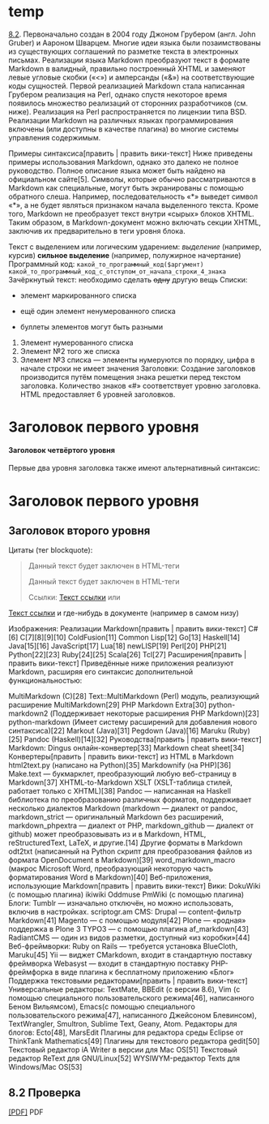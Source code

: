 # temp

[8.2](#Processes2). 
Первоначально создан в 2004 году Джоном Грубером (англ. John Gruber) и Аароном Шварцем. Многие идеи языка были позаимствованы из существующих соглашений по разметке текста в электронных письмах. Реализации языка Markdown преобразуют текст в формате Markdown в валидный, правильно построенный XHTML и заменяют левые угловые скобки («<») и амперсанды («&») на соответствующие коды сущностей. Первой реализацией Markdown стала написанная Грубером реализация на Perl, однако спустя некоторое время появилось множество реализаций от сторонних разработчиков (см. ниже). Реализация на Perl распространяется по лицензии типа BSD. Реализации Markdown на различных языках программирования включены (или доступны в качестве плагина) во многие системы управления содержимым.

Примеры синтаксиса[править | править вики-текст]
Ниже приведены примеры использования Markdown, однако это далеко не полное руководство. Полное описание языка может быть найдено на официальном сайте[5]. Символы, которые обычно рассматриваются в Markdown как специальные, могут быть экранированы с помощью обратного слеша. Например, последовательность «\*» выведет символ «*», а не будет являться признаком начала выделенного текста. Кроме того, Markdown не преобразует текст внутри «сырых» блоков XHTML. Таким образом, в Markdown-документ можно включать секции XHTML, заключив их предварительно в теги уровня блока.

Текст с выделением или логическим ударением:
 *выделение* (например, курсив)
 **сильное выделение** (например, полужирное начертание)
Программный код:
 `какой_то_программный_код($аргумент)`
    `какой_то_программный_код_с_отступом_от_начала_строки_4_знака`
Зачёркнутый текст:
    необходимо сделать ~~одну~~ другую вещь
Списки:
 * элемент маркированного списка
 - ещё один элемент ненумерованного списка
 + буллеты элементов могут быть разными
 1. Элемент нумерованного списка
 2. Элемент №2 того же списка
 9. Элемент №3 списка — элементы нумеруются по порядку, цифра в начале строки не имеет значения
Заголовки:
Создание заголовков производится путём помещения знака решетки перед текстом заголовка. Количество знаков «#» соответствует уровню заголовка. HTML предоставляет 6 уровней заголовков.

# Заголовок первого уровня
#### Заголовок четвёртого уровня
Первые два уровня заголовка также имеют альтернативный синтаксис:

Заголовок первого уровня
========================
Заголовок второго уровня
------------------------
Цитаты (тег blockquote):
>Данный текст будет заключен в HTML-теги <blockquote></blockquote>
> Данный текст будет заключен в HTML-теги <blockquote></blockquote>
Ссылки:
[Текст ссылки](адрес://ссылки.здесь "Заголовок ссылки")
или

[Текст ссылки][тег]
и где-нибудь в документе (например в самом низу)

[тег]: адрес://ссылки.здесь "Заголовок ссылки"
Изображения:
Реализации Markdown[править | править вики-текст]
C#[6]
C[7][8][9][10]
ColdFusion[11]
Common Lisp[12]
Go[13]
Haskell[14]
Java[15][16]
JavaScript[17]
Lua[18]
newLISP[19]
Perl[20]
PHP[21]
Python[22][23]
Ruby[24][25]
Scala[26]
Tcl[27]
Расширения[править | править вики-текст]
Приведённые ниже приложения реализуют Markdown, расширяя его синтаксис дополнительной функциональностью:

MultiMarkdown (C)[28]
Text::MultiMarkdown (Perl) модуль, реализующий расширение MultiMarkdown[29]
PHP Markdown Extra[30]
python-markdown2 (Поддерживает некоторые расширения PHP Markdown)[23]
python-markdown (Имеет систему расширений для добавления нового синтаксиса)[22]
Markout (Java)[31]
Pegdown (Java)[16]
Maruku (Ruby)[25]
Pandoc (Haskell)[14][32]
Руководства[править | править вики-текст]
Markdown: Dingus онлайн-конвертер[33]
Markdown cheat sheet[34]
Конвертеры[править | править вики-текст]
из HTML в Markdown
html2text.py (написано на Python)[35]
Markdownify (на PHP)[36]
Make.text — букмарклет, преобразующий любую веб-страницу в Markdown[37]
XHTML-to-Markdown XSLT (XSLT-таблица стилей, работает только с XHTML)[38]
Pandoc — написанная на Haskell библиотека по преобразованию различных форматов, поддерживает несколько диалектов Markdown (markdown — диалект от pandoc, markdown_strict — оригинальный Markdown без расширений, markdown_phpextra — диалект от PHP, markdown_github — диалект от github) может преобразовывать из и в Markdown, HTML, reStructuredText, LaTeX, и другие.[14]
Другие форматы в Markdown
odt2txt (написанный на Python скрипт для преобразования файлов из формата OpenDocument в Markdown)[39]
word_markdown_macro (макрос Microsoft Word, преобразующий некоторую часть форматирования Word в Markdown)[40]
Веб-приложения, использующие Markdown[править | править вики-текст]
Вики:
DokuWiki (с помощью плагина)
ikiwiki
Oddmuse
PmWiki (с помощью плагина)
Блоги:
Tumblr — изначально отключён, но можно использовать, включив в настройках.
scriptogr.am
CMS:
Drupal — content-фильтр Markdown[41]
Magento — с помощью модуля[42]
Plone — «родная» поддержка в Plone 3
TYPO3 — с помощью плагина af_markdown[43]
RadiantCMS — один из видов разметки, доступный «из коробки»[44]
Веб-фреймворки:
Ruby on Rails — требуется установка BlueCloth, Maruku[45]
Yii — виджет CMarkdown, входит в стандартную поставку фреймворка
Webasyst — входит в стандартную поставку PHP-фреймфорка в виде плагина к бесплатному приложению «Блог»
Поддержка текстовыми редакторами[править | править вики-текст]
Универсальные редакторы: TextMate, BBEdit (с версии 8.6), Vim (с помощью специального пользовательского режима[46], написанного Беном Вильямсом), Emacs(с помощью специального пользовательского режима[47], написанного Джейсоном Блевинсом), TextWrangler, Smultron, Sublime Text, Geany, Atom.
Редакторы для блогов: Ecto[48], MarsEdit
Плагины для редактора среды Eclipse от ThinkTank Mathematics[49]
Плагины для текстового редактора gedit[50]
Текстовый редактор iA Writer в версии для Mac OS[51]
Текстовый редактор ReText для GNU/Linux[52]
WYSIWYM-редактор Texts для Windows/Mac OS[53]
## 8.2 <a name="Processes2"></a>Проверка 
[[PDF]](Bib.md)
<A name="Biblio.md#PDF"> PDF </a>
